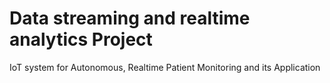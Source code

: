 # Data streaming and realtime analytics Project
 IoT system for Autonomous, Realtime Patient Monitoring and its Application
